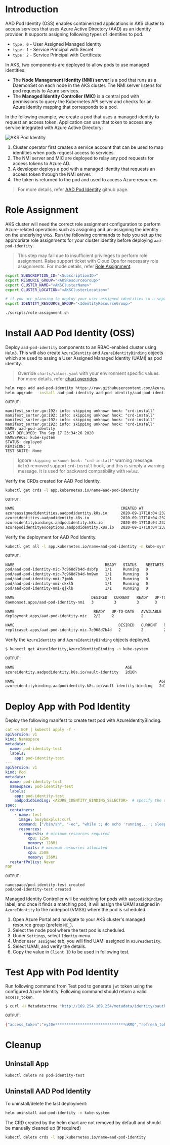 # Introduction

AAD Pod Identity (OSS) enables containerized applications in AKS cluster to access services that uses Azure Active Directory (AAD) as an identity provider. It supports assigning following types of identities to pod. 

- `type: 0` - User Assigned Managed Identity
- `type: 1` - Service Principal with Secret
- `type: 2` - Service Principal with Certificate

In AKS, two components are deployed to allow pods to use managed identities:

- The **Node Management Identity (NMI) server** is a pod that runs as a DaemonSet on each node in the AKS cluster. The NMI server listens for pod requests to Azure services.
- The **Managed Identity Controller (MIC)** is a central pod with permissions to query the Kubernetes API server and checks for an Azure identity mapping that corresponds to a pod.

In the following example, we create a pod that uses a managed identity to request an access token. Application can use that token to access any service integrated with Azure Active Directory:

![AKS Pod Identity](./img/aks-pod-identities.png)

1. Cluster operator first creates a service account that can be used to map identities when pods request access to services.
2. The NMI server and MIC are deployed to relay any pod requests for access tokens to Azure AD.
3. A developer deploys a pod with a managed identity that requests an access token through the NMI server.
4. The token is returned to the pod and used to access Azure resources

> For more details, refer [AAD Pod Identity](https://github.com/Azure/aad-pod-identity) github page.

# Role Assignment

AKS cluster will need the correct role assignment configuration to perform Azure-related operations such as assigning and un-assigning the identity on the underlying `VMSS`. Run the following commands to help you set up the appropriate role assignments for your cluster identity before deploying `aad-pod-identity`.

> This step may fail due to insufficient privileges to perform role assignment. Raise support ticket with Cloud Ops for necessary role assignments. For mode details, refer [Role Assignment](https://github.com/Azure/aad-pod-identity/blob/master/docs/readmes/README.role-assignment.md).

```sh
export SUBSCRIPTION_ID="<SubscriptionID>"
export RESOURCE_GROUP="<AKSResourceGroup>"
export CLUSTER_NAME="<AKSClusterName>"
export CLUSTER_LOCATION="<AKSClusterLocation>"

# if you are planning to deploy your user-assigned identities in a separate resource group
export IDENTITY_RESOURCE_GROUP="<IdentityResourceGroup>"

./scripts/role-assignment.sh
```

# Install AAD Pod Identity (OSS)

Deploy `aad-pod-identity` components to an RBAC-enabled cluster using `Helm3`. This will also create `AzureIdentity` and `AzureIdentityBinding` objects which are used to assing a User Assigned Managed Identity (UAMI) as pod identity.

> Override `charts/values.yaml` with your environment specific values. For more details, refer [chart overrides](https://github.com/Azure/aad-pod-identity/tree/master/charts/aad-pod-identity#configuration).

```sh
helm repo add aad-pod-identity https://raw.githubusercontent.com/Azure/aad-pod-identity/master/charts
helm upgrade --install aad-pod-identity aad-pod-identity/aad-pod-identity -n kube-system -f charts/values.yaml
```

```
OUTPUT:

manifest_sorter.go:192: info: skipping unknown hook: "crd-install"
manifest_sorter.go:192: info: skipping unknown hook: "crd-install"
manifest_sorter.go:192: info: skipping unknown hook: "crd-install"
manifest_sorter.go:192: info: skipping unknown hook: "crd-install"
NAME: aad-pod-identity
LAST DEPLOYED: Thu Sep 17 23:34:26 2020
NAMESPACE: kube-system
STATUS: deployed
REVISION: 1
TEST SUITE: None
```

> Ignore `skipping unknown hook: "crd-install"` warning message. `Helm3` removed support `crd-install` hook, and this is simply a warning message. It is used for backward compatibility with `Helm2`.

Verify the CRDs created for AAD Pod Identity.

```sh
kubectl get crds -l app.kubernetes.io/name=aad-pod-identity

OUTPUT:

NAME                                               CREATED AT
azureassignedidentities.aadpodidentity.k8s.io      2020-09-17T18:04:23Z
azureidentities.aadpodidentity.k8s.io              2020-09-17T18:04:23Z
azureidentitybindings.aadpodidentity.k8s.io        2020-09-17T18:04:23Z
azurepodidentityexceptions.aadpodidentity.k8s.io   2020-09-17T18:04:23Z
```

Verify the deployment for AAD Pod Identity.

```sh
kubectl get all -l app.kubernetes.io/name=aad-pod-identity -n kube-system

OUTPUT:

NAME                                        READY   STATUS    RESTARTS   AGE
pod/aad-pod-identity-mic-7c968d7b4d-dsbfp   1/1     Running   0          25m
pod/aad-pod-identity-mic-7c968d7b4d-hm9wm   1/1     Running   0          25m
pod/aad-pod-identity-nmi-7jmbk              1/1     Running   0          25m
pod/aad-pod-identity-nmi-ckxl5              1/1     Running   0          25m
pod/aad-pod-identity-nmi-qjklb              1/1     Running   0          25m

NAME                                  DESIRED   CURRENT   READY   UP-TO-DATE   AVAILABLE   NODE SELECTOR            AGE
daemonset.apps/aad-pod-identity-nmi   3         3         3       3            3           kubernetes.io/os=linux   25m

NAME                                   READY   UP-TO-DATE   AVAILABLE   AGE
deployment.apps/aad-pod-identity-mic   2/2     2            2           25m

NAME                                              DESIRED   CURRENT   READY   AGE
replicaset.apps/aad-pod-identity-mic-7c968d7b4d   2         2         2       25m

```

Verify the `AzureIdentity` and `AzureIdentityBinding` objects deployed.

```sh
$ kubectl get AzureIdentity,AzureIdentityBinding -n kube-system

OUTPUT:

NAME                                                 AGE
azureidentity.aadpodidentity.k8s.io/vault-identity   2d16h

NAME                                                                AGE
azureidentitybinding.aadpodidentity.k8s.io/vault-identity-binding   2d16h
```

# Deploy App with Pod Identity

Deploy the following manifest to create test pod with AzureIdentityBinding.

```yaml
cat << EOF | kubectl apply -f -
apiVersion: v1
kind: Namespace
metadata:
  name: pod-identity-test
  labels:
    app: pod-identity-test
---
apiVersion: v1
kind: Pod
metadata:
  name: pod-identity-test
  namespace: pod-identity-test
  labels:
    app: pod-identity-test
    aadpodidbinding: <AZURE_IDENTITY_BINDING_SELECTOR>  # specify the selector defined in AzureIdentityBinding
spec:
  containers:
    - name: test
      image: busyboxplus:curl
      command: ["/bin/sh", "-ec", "while :; do echo 'running...'; sleep 30 ; done"]
      resources:
        requests: # minimum resources required
          cpu: 125m
          memory: 128Mi
        limits: # maximum resources allocated
          cpu: 250m
          memory: 256Mi
  restartPolicy: Never
EOF
```

```
OUTPUT:

namespace/pod-identity-test created
pod/pod-identity-test created
```

Managed Identity Controller will be watching for pods with `aadpodidbinding` label, and once it finds a matching pod, it will assign the UAMI assigned in `AzureIdentity` to the nodepool (VMSS) where the pod is scheduled. 

1. Open Azure Portal and navigate to your AKS cluster's managed resource group (prefeix `MC_`). 
2. Select the node pool where the test pod is scheduled.
3. Under `Settings`, select `Identiy` menu. 
4. Under `User assigned` tab, you will find UAMI assigned in `AzureIdentity`.
5. Select UAMI, and verify the details.
6. Copy the value in `Client ID` to be used in following test. 

# Test App with Pod Identity

Run following command from Test pod to generate `jwt` token using the configured Azure Identity. Following command should return a valid `access_token`.

```sh
$ curl -H Metadata:true "http://169.254.169.254/metadata/identity/oauth2/token?api-version=2018-02-01&resource=https%3A%2F%2Fmanagement.azure.com/&client_id=<UAMI CLIENT ID>"

OUTPUT:

{"access_token":"eyJ0e*******************************nRMQ","refresh_token":"","expires_in":"86399","expires_on":"1600515495","not_before":"1600"}
```

# Cleanup

## Uninstall App 

```sh
kubectl delete ns pod-identity-test
```

## Uninstall AAD Pod Identity

To uninstall/delete the last deployment:

```sh
helm uninstall aad-pod-identity -n kube-system
```

The CRD created by the helm chart are not removed by default and should be manually cleaned up (if required)

```sh
kubectl delete crds -l app.kubernetes.io/name=aad-pod-identity
```
